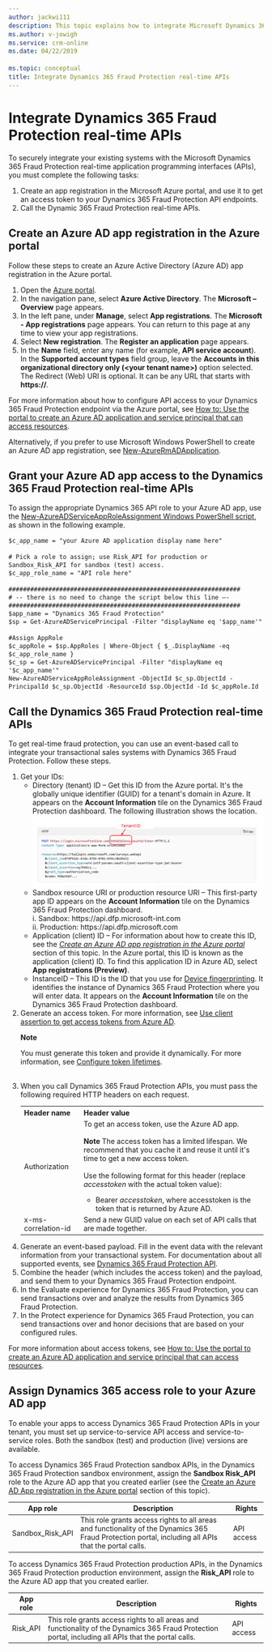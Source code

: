 ```yaml
---
author: jackwi111
description: This topic explains how to integrate Microsoft Dynamics 365 Fraud Protection real-time application programming interfaces (APIs).
ms.author: v-jowigh
ms.service: crm-online
ms.date: 04/22/2019

ms.topic: conceptual
title: Integrate Dynamics 365 Fraud Protection real-time APIs
---
```


# Integrate Dynamics 365 Fraud Protection real-time APIs

To securely integrate your existing systems with the Microsoft Dynamics 365 Fraud Protection real-time application programming interfaces (APIs), you must complete the following tasks:

1. Create an app registration in the Microsoft Azure portal, and use it to get an access token to your Dynamics 365 Fraud Protection API endpoints.
1. Call the Dynamic 365 Fraud Protection real-time APIs.

## Create an Azure AD app registration in the Azure portal

Follow these steps to create an Azure Active Directory (Azure AD) app registration in the Azure portal.

1. Open the [Azure portal](https://portal.azure.com).
1. In the navigation pane, select **Azure Active Directory**. The **Microsoft – Overview** page appears.
1. In the left pane, under **Manage**, select **App registrations**. The **Microsoft - App registrations** page appears. You can return to this page at any time to view your app registrations.
1. Select **New registration**. The **Register an application** page appears.
1. In the **Name** field, enter any name (for example, **API service account**). In the **Supported account types** field group, leave the **Accounts in this organizational directory only (\<your tenant name\>)** option selected. The Redirect (Web) URI is optional. It can be any URL that starts with **https://**.

For more information about how to configure API access to your Dynamics 365 Fraud Protection endpoint via the Azure portal, see [How to: Use the portal to create an Azure AD application and service principal that can access resources](https://docs.microsoft.com/azure/active-directory/develop/howto-create-service-principal-portal).

Alternatively, if you prefer to use Microsoft Windows PowerShell to create an Azure AD app registration, see [New-AzureRmADApplication](https://docs.microsoft.com/powershell/module/azurerm.resources/new-azurermadapplication?view=azurermps-6.13.0).

## Grant your Azure AD app access to the Dynamics 365 Fraud Protection real-time APIs

To assign the appropriate Dynamics 365 API role to your Azure AD app, use the [New-AzureADServiceAppRoleAssignment Windows PowerShell script](https://docs.microsoft.com/powershell/module/azuread/new-azureadserviceapproleassignment?view=azureadps-2.0), as shown in the following example.

```console
$c_app_name = "your Azure AD application display name here"

# Pick a role to assign; use Risk_API for production or Sandbox_Risk_API for sandbox (test) access.
$c_app_role_name = "API role here"

################################################################
# -- there is no need to change the script below this line –- 
################################################################
$app_name = "Dynamics 365 Fraud Protection"
$sp = Get-AzureADServicePrincipal -Filter "displayName eq '$app_name'"

#Assign AppRole
$c_appRole = $sp.AppRoles | Where-Object { $_.DisplayName -eq $c_app_role_name }
$c_sp = Get-AzureADServicePrincipal -Filter "displayName eq '$c_app_name'"
New-AzureADServiceAppRoleAssignment -ObjectId $c_sp.ObjectId -PrincipalId $c_sp.ObjectId -ResourceId $sp.ObjectId -Id $c_appRole.Id 
```

## Call the Dynamics 365 Fraud Protection real-time APIs

To get real-time fraud protection, you can use an event-based call to integrate your transactional sales systems with Dynamics 365 Fraud Protection. Follow these steps.

<ol>
    <li>Get your IDs:
      <ul><li>Directory (tenant) ID – Get this ID from the Azure portal. It's the globally unique identifier (GUID) for a tenant's domain in Azure. It appears on the <b>Account Information</b> tile on the Dynamics 365 Fraud Protection dashboard. The following illustration shows the location.</li>
         <img src="media/integrate-apis-images/tenantID.png" alt="integrate TenantID" title="integrate TenantID" />
    <li>Sandbox resource URI or production resource URI – This first-party app ID appears on the <b>Account Information</b> tile on the Dynamics 365 Fraud Protection dashboard.<br/>i.  Sandbox: https://api.dfp.microsoft-int.com<br/>ii.  Production: https://api.dfp.microsoft.com</li>
    <li>Application (client) ID – For information about how to create this ID, see the <i><a href="#create-an-azure-ad-app-registration-in-the-azure-portal">Create an Azure AD app registration in the Azure portal</a></i> section of this topic. In the Azure portal, this ID is known as the application (client) ID. To find this application ID in Azure AD, select <b>App registrations (Preview)</b>.</li>
    <li>InstanceID – This ID is the ID that you use for <a href="https://go.microsoft.com/fwlink/?linkid=2085697">Device fingerprinting</a>. It identifies the instance of Dynamics 365 Fraud Protection where you will enter data. It appears on the <b>Account Information</b> tile on the Dynamics 365 Fraud Protection dashboard.
          </li>
        </ul>
    </li>
    <li>
       Generate an access token. For more information, see <a href="https://docs.microsoft.com/azure/architecture/multitenant-identity/client-assertion">Use client assertion to get access tokens from Azure AD</a>.
     <div class="alert">
         <p class="alert-title"><span class="docon docon-status-error-outline"></span> <b>Note</b></p>
         <p>You must generate this token and provide it dynamically. For more information, see <a href="https://docs.microsoft.com/azure/active-directory/develop/active-directory-configurable-token-lifetimes#configurable-token-lifetime-properties">Configure token lifetimes</a>.
</p>
        </div><br/>
    </li>
    <li>
        When you call Dynamics 365 Fraud Protection APIs, you must pass the following required HTTP headers on each request.
    <table>
    <tr>
    <th>Header name</th>
    <th>Header value</th>
    </tr>
    <tr>
    <td>Authorization</td>
    <td>
        To get an access token, use the Azure AD app. <br /><br />
        <b>Note</b> The access token has a limited lifespan. We recommend that you cache it and reuse it until it's time to get a new access token.<br /><br />
    Use the following format for this header (replace <i>accesstoken</i> with the actual token value):<br />
        <ul><li> Bearer <i>accesstoken</i>, where accesstoken is the token that is returned by Azure AD.</li></ul>
    </td>
    </tr>
    <tr>
    <td>x-ms-correlation-id</td>
    <td>Send a new GUID value on each set of API calls that are made together.</td>
    </tr>
    </table>
    </li>
   <li>Generate an event-based payload. Fill in the event data with the relevant information from your transactional system. For documentation about all supported events, see <a href="https://apidocs.microsoft.com/fwlink/?linkid=2084942">Dynamics 365 Fraud Protection API</a>.
    </li>
   <li>Combine the header (which includes the access token) and the payload, and send them to your Dynamics 365 Fraud Protection endpoint.</li>
   <li>In the Evaluate experience for Dynamics 365 Fraud Protection, you can send transactions over and analyze the results from Dynamics 365 Fraud Protection.</li>
   <li>In the Protect experience for Dynamics 365 Fraud Protection, you can send transactions over and honor decisions that are based on your configured rules.</li>
    </ol>

For more information about access tokens, see [How to: Use the portal to create an Azure AD application and service principal that can access resources](https://docs.microsoft.com/azure/active-directory/develop/howto-create-service-principal-portal).

## Assign Dynamics 365 access role to your Azure AD app

To enable your apps to access Dynamics 365 Fraud Protection APIs in your tenant, you must set up service-to-service API access and service-to-service roles. Both the sandbox (test) and production (live) versions are available.

To access Dynamics 365 Fraud Protection sandbox APIs, in the Dynamics 365 Fraud Protection sandbox environment, assign the **Sandbox Risk\_API** role to the Azure AD app that you created earlier (see the [Create an Azure AD App registration in the Azure portal](#create-an-azure-ad-app-registration-in-the-azure-portal) section of this topic).

| App role | Description | Rights |
|---|---|---|
| Sandbox\_Risk\_API | This role grants access rights to all areas and functionality of the Dynamics 365 Fraud Protection portal, including all APIs that the portal calls. | API access |

To access Dynamics 365 Fraud Protection production APIs, in the Dynamics 365 Fraud Protection production environment, assign the **Risk\_API** role to the Azure AD app that you created earlier.

| App role | Description | Rights |
|---|---|---|
| Risk\_API | This role grants access rights to all areas and functionality of the Dynamics 365 Fraud Protection portal, including all APIs that the portal calls. | API access |
